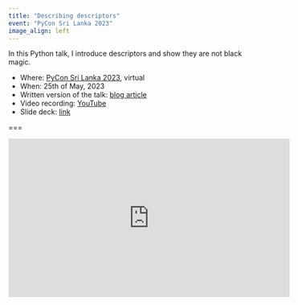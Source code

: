 ```yaml
---
title: "Describing descriptors"
event: "PyCon Sri Lanka 2023"
image_align: left
---
```


In this Python talk, I introduce descriptors and show they are not black magic.

 - Where: [PyCon Sri Lanka 2023](http://pycon.lk), virtual
 - When: 25th of May, 2023
 - Written version of the talk: [blog article][article]
 - Video recording: [YouTube](https://www.youtube.com/watch?v=zCtyQS-c4dg)
 - Slide deck: [link](https://github.com/mathspp/talks/blob/main/20230525_pycon_srilanka_describing_descriptors/slide_deck.pdf)

===<div style="text-align:center">
<iframe width="560" height="315" src="https://www.youtube.com/embed/zCtyQS-c4dg?start=114" title="Describing descriptors" frameborder="0" allow="accelerometer; autoplay; clipboard-write; encrypted-media; gyroscope; picture-in-picture; web-share" allowfullscreen></iframe>
</div>

[article]: https://mathspp.com/blog/pydonts/describing-descriptors
